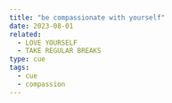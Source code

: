 ```yaml
---
title: "be compassionate with yourself"
date: 2023-08-01
related:
  - LOVE YOURSELF
  - TAKE REGULAR BREAKS
type: cue
tags:
  - cue
  - compassion
---
```

